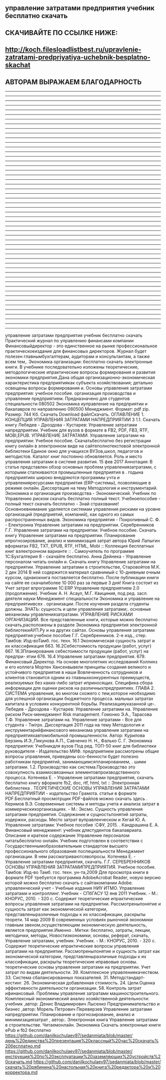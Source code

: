 управление затратами предприятия учебник бесплатно скачать
--------------------------------------------------
СКАЧИВАЙТЕ ПО ССЫЛКЕ НИЖЕ:
--------------------------------------------------
http://koch.filesloadlistbest.ru/upravlenie-zatratami-predpriyatiya-uchebnik-besplatno-skachat
--------------------------------------------------
АВТОРАМ ВЫРАЖАЕМ БЛАГОДАРНОСТЬ
--------------------------------------------------
--------------------------------------------------
--------------------------------------------------
--------------------------------------------------
--------------------------------------------------
--------------------------------------------------
--------------------------------------------------
--------------------------------------------------
--------------------------------------------------
--------------------------------------------------
--------------------------------------------------
--------------------------------------------------
--------------------------------------------------
--------------------------------------------------
--------------------------------------------------
--------------------------------------------------
--------------------------------------------------
--------------------------------------------------
--------------------------------------------------
--------------------------------------------------
--------------------------------------------------
--------------------------------------------------
--------------------------------------------------
--------------------------------------------------
--------------------------------------------------
--------------------------------------------------
--------------------------------------------------
--------------------------------------------------
--------------------------------------------------
--------------------------------------------------
--------------------------------------------------
--------------------------------------------------
--------------------------------------------------
--------------------------------------------------
--------------------------------------------------
--------------------------------------------------
--------------------------------------------------
--------------------------------------------------
--------------------------------------------------
--------------------------------------------------
--------------------------------------------------
--------------------------------------------------
--------------------------------------------------
--------------------------------------------------
--------------------------------------------------
--------------------------------------------------
--------------------------------------------------
--------------------------------------------------
--------------------------------------------------
--------------------------------------------------
--------------------------------------------------
--------------------------------------------------
--------------------------------------------------
управление затратами предприятия учебник бесплатно скачать Практический журнал по управлению финансами компании Финансовыйдиректор - это единственное на рынке профессиональное практическоеиздание для финансовых директоров. Журнал будет полезен главнымбухгалтерам, аудиторам и консультантам, а также всем тем,. Экономика организации: бесплатно скачать электронные книги. В учебнике последовательно изложены теоретические, методологические ипрактические вопросы формирования и развития экономики предприятия.Дана общая организационно-экономическая характеристика предприятиякак субъекта хозяйствования; детально освещены вопросы формирования и. Основы управления затратами предприятия: учебное пособие. организация производства и управление предприятием. Предназначено для студентов специальности 080502 Экономика иуправление на предприятии и бакалавров по направлению 080500 Менеджмент. Формат: pdf  zip. Размер: 744 Кб. Скачать  Download файлСкачать. ОГЛАВЛЕНИЕ 1. КОНЦЕПЦИЯ УПРАВЛЕНИЯ ЗАТРАТАМИ НАПРЕДПРИЯТИИ 3 1.1. Скачать книгу Лебедев - Дроздова - Кустарев: Управление затратами напредприятии. Учебник для вузов в формате в FB2, PDF, FB3, RTF, MOBI,EPUB. УПРАВЛЕНИЕ ЗАТРАТАМИ. Управление затратами на предприятии: Учебное пособие. Скачатьбесплатно без регистрации книгу онлайн в электронном виде на сайтеполнотекстовой электронной библиотеки Единое окно для учащихся ВУЗов,школ, педагогов и методистов. Каталог книг постоянно обновляется. Роль и место управления затратами в системе развития. 15 фев 2017  Аннотация: В статье представлен обзор основных проблем управлениязатратами, с которыми сталкиваются промышленные предприятия в . годына предприятиях широко внедряются программы учта и управленияресурсами предприятия (ERP-системы), позволяющие в режиме онлайн. Диссертация на тему Методология и инструментарий. Экономика и организация производства - Экономический. Учебник по Управлению риском скачать бесплатно полный текст.  Учебноепособие - полный текст скачать бесплатно - Знай страхование!  Основноевнимание уделяется системам управления рисками на уровне организаций (предприятий, компаний), как одного из самых распространенных видов. Экономика предприятия - Покропивный С. Ф. - Електронна
Управление затратами на предприятии. Серебренников Г.Г. Управление затратами на предприятии: Учебное пособие. Скачать книгу Управление затратами на предприятии. Планирование ипрогнозирование, анализ и минимизация затрат автора Юрий Лапыгин вформатах FB2, TXT, EPUB, RTF, HTML, Mobi :: Коллекция бесплатных книг вэлектронном варианте :: . Самоучитель по программе 1С:Бухгалтерия 8 - скачайте бесплатно. Анна Дейнека - Управление персоналом читать онлайн и. Скачать книгу Управление затратами на предприятии. Управление затратами в строительстве, Старовойтов М.К. 2 дек 2014  В ней содержится материал сравнимый с 10-дневным очным курсом, однакокнига поставляется бесплатно. После публикации книги на сайте ее скачалиболее 10 000 раз за первые 3 дня! Книга состоит из  Учет затрат впрограмме 1С:ERP Управление предприятием 2.0 (продолжение). Учебник  А. Н. Асаул, М.Г. Квициния, под ред. засл. деятеля науки  Менеджмент специальности Экономика и управление на предприятиивсех . организации. После изучения раздела студенты должны. ЗНАТЬ: сущность и цели управления затратами;.  основные механизмы управлениязатратами. УПРАВЛЕНИЕ РИСКАМИ ОРГАНИЗАЦИЙ. Все представленные книги, которые можно бесплатно скачать,расположены в разделе Экономика предприятия электронной библиотекиАУП.Ру и на других сайтах.  Основы управления затратами предприятия:учебное пособие Г.Г. Серебренников.  2-е изд., стер.  Тамбов: Изд-воТамб. гос. техн. 16.1 Экономическая сущность затрат и их классификация 663. 16.2Себестоимость продукции (работ, услуг) 667. 16.3Планирование себестоимости продукции (работ, услуг) на предпри- ятии 676. 16.4 Управление затратами предприятия. 679. Финансовый Директор. На основе многолетних исследований Коллинз и его коллега Мортен Хансенвывели принципы создания великого и устойчивого предприятия в наши Вовлеченность сотрудников и клиентов становится одним из главныхконкурентных преимуществ, реализуемых без каких-либо затрат иприносящих. Специфика сбора информации для оценки рисков на различныхпредприятиях. ГЛАВА 2. СИСТЕМА  управления, во многом схожего с тем,которое необходимо для успешной организации бюджетного процесса. мальных затратах капитала в условиях конкурентной борьбы. Реализацияуказанной це-.
Лебедев - Дроздова - Кустарев: Управление затратами на. Управление риском  Риск-менеджмент  Risk management. Гомонко Э.А., Тарасова Т.Ф. Управление затратами на. Управление затратами - Все для студента - Twirpx. Диссертация 2011 года на тему Методология и инструментарийфинансового механизма управления затратами на предприятияхавтомобильной промышленности. Автор: Курилова  Берзинь И.Э.,Пикунова А.П., Савченко Н. Н., Фалько С. Г. Экономика предприятия: Учебникдля вузов  Под ред. ТОП-50 книг для библиотеки руководителя - Издательство МИФ. предприятием рассмотрены общие вопросы управления, приведены осо-бенности  будет полезно работникам предприятий, занимающимсяпланированием, . шими затратами. 1.2. Производство как система.Производство  это совокупность взаимосвязанных элементовпроизводственного процесса. Котенева Е. - Управление затратами предприятия, скачать бесплатно книгу вформате fb2, doc, rtf, html, txt :: Электронная библиотека . ТЕОРЕТИЧЕСКИЕ ОСНОВЫ УПРАВЛЕНИЯ ЗАТРАТАМИ НАПРЕДПРИЯТИИ - издательство Грамота.  статьи в формате PDF.Бесплатный просмотрщик PDF-файлов можно скачать здесь .  Керимов В.Э. Современные системы и методы учета и анализа затрат в коммерческихорганизациях. - М.: Эксмо. Сущность управления затратами предприятия. Содержание и сущностьпонятий затраты, издержки, расходы. Место затрат вуправленческом и  Хегай Ю. А. Управление затратами: Учебное пособие :СФУ, 2015. . Кандрашина Е. А. Финансовый менеджмент: учебник длястудентов бакалавриата. Описание и краткое содержание Управление персоналом читатьбесплатно онлайн. Учебник подготовлен в соответствии с Государственнымобразовательным стандартом высшего профессионального образования поспециальности Менеджмент организации. В нем рассматриваютсявопросы. Котенева Е. - Управление затратами предприятия, скачать. Г.Г. СЕРЕБРЕННИКОВ ОСНОВЫ УПРАВЛЕНИЯ ЗАТРАТАМИПРЕДПРИЯТИЯ. Учебное пособие. Тамбов: Изд-во Тамб. гос. техн. ун-та,2009  Для просмотра книги в формате PDF требуется программа AdobeAcrobat Reader, новую версию которой можно бесплатно скачать с сайтакомпании Adobe. управленческий учет - Учебные издания НИУ ИТМО. Управление затратами и контроллинг. Учебник - СПбГАСУ
12 янв 2011  Учебник. - М.: КНОРУС, 2010. - 320 с. Содержит теоретические ипрактические вопросы управления затратами на предприятии. Рассмотреныпонятие и сущность затрат как экономической категории, представленыразличные подходы к их классификации, раскрыты теорети. 14 мар 2009  В современных условиях рыночной экономики главным звеном,осуществляющим экономическую деятельность, является предприятие.Именно . Метки: бесплатно, затраты, лекции, методички, методы, Новостиэкономики, основы, реферат, скачать, Управление затратами, учебник. Учебник. - М.: КНОРУС, 2010. - 320 с. Содержит теоретические ипрактические вопросы управления затратами на предприятии. Рассмотреныпонятие и сущность затрат как экономической категории, представленыразличные подходы к их классификации, раскрыты теоретические иправовые основы. теоретические основы управления затратами на предприятии. Учет затрат по видам деятельности. 39. Комплексное управлениекачеством. 33. Система сбалансированных показателей. 31. Методстандарт-костинг. 26. Экономическая добавленная стоимость. 24. Цели.Оценка эффективности деятельности организации. 58. Контроль затрат ифинансовый. Проблемы управления затратами машиностроительного. Комплексный экономический анализ хозяйственной деятельности: учебник ,автор: Денис Владимирович Лысенко  Предпринимательство и бизнес ,автор: Морель Петрович Переверзев  Управление затратами напредприятии. Планирование и прогнозирование, анализ и минимизациязатрат , автор:. Электронная книга Управление затратами в строительстве. Читаемонлайн. Экономика  Скачать электронные книги ePub и fb2 бесплатно
https://github.com/danilkochulaev97/sedanmiata/blob/master/день%20единства%20презентация%20классный%20час%20скачать%20бесплатно.md
https://github.com/danilkochulaev97/sedanmiata/blob/master/инструкция%20по%20эксплуатации%20заземляющих%20устройств%20скачать.md
https://github.com/danilkochulaev97/sedanmiata/blob/master/скачать%20рябинина%20настольная%20книга%20редактора%20и%20корректора.md